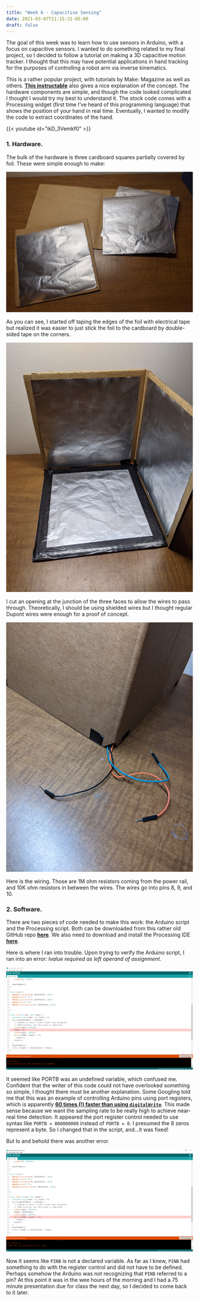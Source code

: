 ```yaml
---
title: "Week 6 - Capacitive Sensing"
date: 2021-03-07T21:15:31-05:00
draft: false
---
```


The goal of this week was to learn how to use sensors in Arduino, with a focus on capacitive sensors. I wanted to do something related to my final project, so I decided to follow a tutorial on making a 3D capacitive motion tracker. I thought that this may have potential applications in hand tracking for the purposes of controlling a robot arm via inverse kinematics.

This is a rather popular project, with tutorials by Make: Magazine as well as others. **[This instructable](https://www.instructables.com/DIY-3D-Controller/)** also gives a nice explanation of the concept. The hardware components are simple, and though the code looked complicated I thought I would try my best to understand it. The stock code comes with a Processing widget (first time I've heard of this programming language) that shows the position of your hand in real time. Eventually, I wanted to modify the code to extract coordinates of the hand.

{{< youtube id="ikD_3Vemkf0" >}}
&NewLine;

### 1. Hardware.

The bulk of the hardware is three cardboard squares partially covered by foil. These were simple enough to make:

![Squares.](images/week6-sensors/squares.jpg)

As you can see, I started off taping the edges of the foil with electrical tape but realized it was easier to just stick the foil to the cardboard by double-sided tape on the corners.

![Frame.](images/week6-sensors/frame.jpg)

I cut an opening at the junction of the three faces to allow the wires to pass through. Theoretically, I should be using shielded wires but I thought regular Dupont wires were enough for a proof of concept.

![Hole.](images/week6-sensors/hole.jpg)

Here is the wiring. Those are 1M ohm resistors coming from the power rail, and 10K ohm resistors in between the wires. The wires go into pins 8, 9, and 10.


### 2. Software.

There are two pieces of code needed to make this work: the Arduino script and the Processing script. Both can be downloaded from this rather old GitHub repo **[here](https://github.com/Make-Magazine/3DInterface)**. We also need to download and install the Processing IDE **[here](https://processing.org/)**.

Here is where I ran into trouble. Upon trying to verify the Arduino script, I ran into an error: *lvalue required as left operand of assignment*.

![Arduino error 1.](images/week6-sensors/arduino_error_1.png)

It seemed like PORTB was an undefined variable, which confused me. Confident that the writer of this code could not have overlooked something so simple, I thought there must be another explanation. Some Googling told me that this was an example of controlling Arduino pins using port registers, which is apparently **[60 times (!) faster than using `digitalWrite`](https://electronoobs.com/eng_arduino_tut130.php)**. This made sense because we want the sampling rate to be really high to achieve near-real time detection. It appeared the port register control needed to use syntax like `PORTB = B00000000` instead of `PORTB = 0`. I presumed the 8 zeros represent a byte. So I changed that in the script, and...it was fixed!

But lo and behold there was another error.

![Arduino error 2.](images/week6-sensors/arduino_error_2.png)

Now it seems like `PINB` is not a declared variable. As far as I knew, `PINB` had something to do with the register control and did not have to be defined. Perhaps somehow the Arduino was not recognizing that `PINB` referred to a pin? At this point it was in the wee hours of the morning and I had a 75 minute presentation due for class the next day, so I decided to come back to it later.